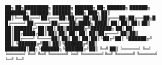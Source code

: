 
██╗   ██╗████████╗ ██████╗ ██████╗ ██╗ ██████╗ ██████╗ ███████╗    ██████╗ ██████╗ ███╗   ███╗
██║   ██║╚══██╔══╝██╔═══██╗██╔══██╗██║██╔═══██╗██╔══██╗██╔════╝   ██╔════╝██╔═══██╗████╗ ████║
██║   ██║   ██║   ██║   ██║██████╔╝██║██║   ██║██████╔╝███████╗   ██║     ██║   ██║██╔████╔██║
██║   ██║   ██║   ██║   ██║██╔═══╝ ██║██║   ██║██╔═══╝ ╚════██║   ██║     ██║   ██║██║╚██╔╝██║
╚██████╔╝   ██║   ╚██████╔╝██║     ██║╚██████╔╝██║     ███████║██╗╚██████╗╚██████╔╝██║ ╚═╝ ██║
 ╚═════╝    ╚═╝    ╚═════╝ ╚═╝     ╚═╝ ╚═════╝ ╚═╝     ╚══════╝╚═╝ ╚═════╝ ╚═════╝ ╚═╝     ╚═╝
                                                                                              
